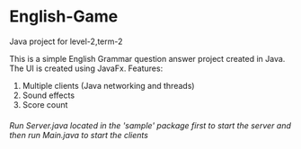 # English-Game
Java project for level-2,term-2

This is a simple English Grammar question answer project created in Java. The UI is created using JavaFx. 
Features:
1. Multiple clients (Java networking and threads)
2.  Sound effects
3.  Score count


###### Run Server.java located in the 'sample' package first to start the server and then run Main.java to start the clients
